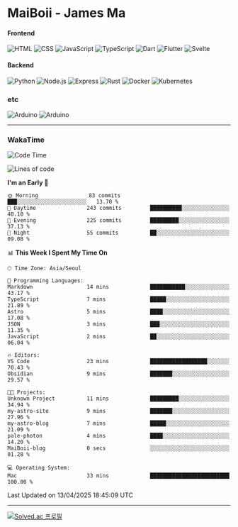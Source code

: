 # MaiBoii - James Ma

#### Frontend
![HTML](https://img.shields.io/badge/-HTML-E34F26?style=flat-square&logo=html5&logoColor=white)
![CSS](https://img.shields.io/badge/-CSS-1572B6?style=flat-square&logo=css3)
![JavaScript](https://img.shields.io/badge/-JavaScript-F7DF1E?style=flat-square&logo=javascript&logoColor=black)
![TypeScript](https://img.shields.io/badge/-TypeScript-02569B?style=flat-square&logo=typescript&logoColor=white)
![Dart](https://img.shields.io/badge/-Dart-0175C2?style=flat-square&logo=dart)
![Flutter](https://img.shields.io/badge/-Flutter-02569B?style=flat-square&logo=flutter)
![Svelte](https://img.shields.io/badge/-Svelte-E34F26?style=flat-square&logo=svelte&logoColor=white)


#### Backend
![Python](https://img.shields.io/badge/-Python-3776AB?style=flat-square&logo=python&logoColor=white)
![Node.js](https://img.shields.io/badge/-Node.js-339933?style=flat-square&logo=node.js&logoColor=white)
![Express](https://img.shields.io/badge/-Express-339933?style=flat-square&logo=express&logoColor=white)
![Rust](https://img.shields.io/badge/-Rust-000000?style=flat-square&logo=rust&logoColor=white)
![Docker](https://img.shields.io/badge/-Docker-2496ED?style=flat-square&logo=docker&logoColor=white)
![Kubernetes](https://img.shields.io/badge/-Kubernetes-326CE5?style=flat-square&logo=kubernetes&logoColor=white)


### etc
![Arduino](https://img.shields.io/badge/-Arduino-00878F?style=flat-square&logo=arduino&logoColor=white)
![Arduino](https://img.shields.io/badge/-Unity-232326?style=flat-square&logo=unity&logoColor=white)

---
### WakaTime
<!--START_SECTION:waka-->
![Code Time](http://img.shields.io/badge/Code%20Time-1%2C060%20hrs%2033%20mins-blue)

![Lines of code](https://img.shields.io/badge/From%20Hello%20World%20I%27ve%20Written-1.8%20million%20lines%20of%20code-blue)

**I'm an Early 🐤** 

```text
🌞 Morning                83 commits          ███░░░░░░░░░░░░░░░░░░░░░░   13.70 % 
🌆 Daytime                243 commits         ██████████░░░░░░░░░░░░░░░   40.10 % 
🌃 Evening                225 commits         █████████░░░░░░░░░░░░░░░░   37.13 % 
🌙 Night                  55 commits          ██░░░░░░░░░░░░░░░░░░░░░░░   09.08 % 
```


📊 **This Week I Spent My Time On** 

```text
🕑︎ Time Zone: Asia/Seoul

💬 Programming Languages: 
Markdown                 14 mins             ███████████░░░░░░░░░░░░░░   43.17 % 
TypeScript               7 mins              █████░░░░░░░░░░░░░░░░░░░░   21.89 % 
Astro                    5 mins              ████░░░░░░░░░░░░░░░░░░░░░   17.08 % 
JSON                     3 mins              ███░░░░░░░░░░░░░░░░░░░░░░   11.35 % 
JavaScript               2 mins              ██░░░░░░░░░░░░░░░░░░░░░░░   06.04 % 

🔥 Editors: 
VS Code                  23 mins             ██████████████████░░░░░░░   70.43 % 
Obsidian                 9 mins              ███████░░░░░░░░░░░░░░░░░░   29.57 % 

🐱‍💻 Projects: 
Unknown Project          11 mins             █████████░░░░░░░░░░░░░░░░   34.94 % 
my-astro-site            9 mins              ███████░░░░░░░░░░░░░░░░░░   27.96 % 
my-astro-blog            7 mins              █████░░░░░░░░░░░░░░░░░░░░   21.09 % 
pale-photon              4 mins              ████░░░░░░░░░░░░░░░░░░░░░   14.20 % 
MaiBoii-blog             0 secs              ░░░░░░░░░░░░░░░░░░░░░░░░░   01.28 % 

💻 Operating System: 
Mac                      33 mins             █████████████████████████   100.00 % 
```


 Last Updated on 13/04/2025 18:45:09 UTC
<!--END_SECTION:waka-->
---
[![Solved.ac
프로필](http://mazassumnida.wtf/api/v2/generate_badge?boj=msu2020)](https://solved.ac/msu2020)

